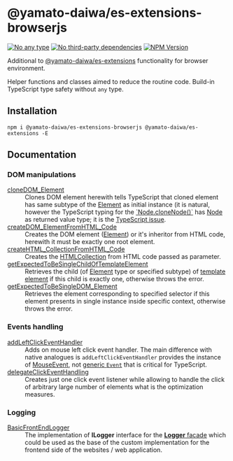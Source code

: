 # @yamato-daiwa/es-extensions-browserjs

[![No any type](https://img.shields.io/badge/Type_safety-No_any-brightgreen.svg?style=flat)]()
[![No third-party dependencies](https://img.shields.io/badge/Dependencies-No_third_party_dependencies-brightgreen.svg?style=flat)]()
[![NPM Version](https://img.shields.io/npm/v/@yamato-daiwa/es-extensions-browserjs)](https://www.npmjs.com/package/@yamato-daiwa/es-extensions-browserjs)

Additional to [@yamato-daiwa/es-extensions](https://www.npmjs.com/package/@yamato-daiwa/es-extensions) functionality 
for browser environment. 

Helper functions and classes aimed to reduce the routine code. 
Build-in TypeScript type safety without `any` type.


## Installation

```
npm i @yamato-daiwa/es-extensions-browserjs @yamato-daiwa/es-extensions -E
```


## Documentation

### DOM manipulations

<dl>

  <dt><a href="https://github.com/TokugawaTakeshi/Yamato-Daiwa-ES-Extensions/blob/master/BrowserJS/Package/Documentation/DOM/cloneDOM_Element.md">cloneDOM_Element</a></dt>
  <dd>
    Clones DOM element herewith tells TypeScript that cloned element has same subtype of the 
    <a href="https://developer.mozilla.org/en-US/docs/Web/API/Element">Element</a> as initial instance 
    (it is natural, however the TypeScript typing for the <a href="https://developer.mozilla.org/en-US/docs/Web/API/Node/cloneNode">`Node.cloneNode()`</a> 
    has <a href="https://developer.mozilla.org/en-US/docs/Web/API/Node">Node</a> as returned value type; 
    it is the <a href="https://github.com/microsoft/TypeScript/issues/283">TypeScript issue</a>.
  </dd>

  <dt><a href="https://github.com/TokugawaTakeshi/Yamato-Daiwa-ES-Extensions/blob/master/BrowserJS/Package/Documentation/DOM/createDOM_ElementFromHTML_Code.md">createDOM_ElementFromHTML_Code</a></dt>
  <dd>Creates the DOM element (<a href="https://developer.mozilla.org/en-US/docs/Web/API/Element">Element</a>) or it's inheritor from HTML code, herewith it must be exactly one root element.</dd>

  <dt><a href="https://github.com/TokugawaTakeshi/Yamato-Daiwa-ES-Extensions/blob/master/BrowserJS/Package/Documentation/DOM/createHTML_CollectionFromHTML_Code.md">createHTML_CollectionFromHTML_Code</a></dt>
  <dd>Creates the <a href="https://developer.mozilla.org/en-US/docs/Web/API/HTMLCollection">HTMLCollection</a> from HTML code passed as parameter.</dd>

  <dt><a href="https://github.com/TokugawaTakeshi/Yamato-Daiwa-ES-Extensions/blob/master/BrowserJS/Package/Documentation/DOM/getExpectedToBeSingleChildOfTemplateElement.md">getExpectedToBeSingleChildOfTemplateElement</a></dt>
  <dd>Retrieves the child (of <a href="https://developer.mozilla.org/en-US/docs/Web/API/Element">Element</a> type or specified subtype) of <a href="https://developer.mozilla.org/en-US/docs/Web/HTML/Element/template">template element</a> if this child is exactly one, otherwise throws the error.</dd>

  <dt><a href="https://github.com/TokugawaTakeshi/Yamato-Daiwa-ES-Extensions/blob/master/BrowserJS/Package/Documentation/DOM/getExpectedToBeSingleDOM_Element.md">getExpectedToBeSingleDOM_Element</a></dt>
  <dd>Retrieves the element corresponding to specified selector if this element presents in single instance inside specific context, otherwise throws the error.</dd>
  
</dl>


### Events handling

<dl>

  <dt><a href="https://github.com/TokugawaTakeshi/Yamato-Daiwa-ES-Extensions/blob/master/BrowserJS/Package/Documentation/EventsHandling/addLeftClickEventHandler.md">addLeftClickEventHandler</a></dt>
  <dd>
    Adds on mouse left click event handler. 
    The main difference with native analogues is <code>addLeftClickEventHandler</code> provides the instance of 
      <a href="https://developer.mozilla.org/en-US/docs/Web/API/MouseEvent">MouseEvent</a>, 
      not <a href="https://developer.mozilla.org/en-US/docs/Web/API/Event">generic <code>Event</code></a> 
      that is critical for TypeScript.
  </dd>

  <dt><a href="https://github.com/TokugawaTakeshi/Yamato-Daiwa-ES-Extensions/blob/master/BrowserJS/Package/Documentation/EventsHandling/delegateClickEventHandling.ts.md">delegateClickEventHandling</a></dt>
  <dd>Creates just one click event listener while allowing to handle the click of arbitrary large number of elements what is the optimization measures.</dd>

</dl>


### Logging

<dl>
  <dt><a href="https://github.com/TokugawaTakeshi/Yamato-Daiwa-ES-Extensions/blob/master/BrowserJS/Package/Documentation/Logging/BasicFrontEndLogger/BasicFrontEndLogger.md">BasicFrontEndLogger</a></dt>
  <dd>The implementation of <b>ILogger</b> interface for the <a href="https://github.com/TokugawaTakeshi/Yamato-Daiwa-ES-Extensions/blob/master/CoreLibrary/Package/Documentation/Logging/Logger/Logger.md"><b>Logger</b> facade</a> which could be used as the base of the custom implementation for the frontend side of the websites / web application.</dd>
</dl>
